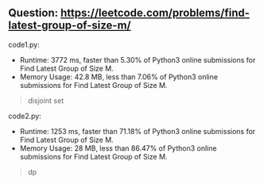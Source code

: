 ## Question: https://leetcode.com/problems/find-latest-group-of-size-m/

code1.py:
* Runtime: 3772 ms, faster than 5.30% of Python3 online submissions for Find Latest Group of Size M.
* Memory Usage: 42.8 MB, less than 7.06% of Python3 online submissions for Find Latest Group of Size M.
> disjoint set

code2.py:
* Runtime: 1253 ms, faster than 71.18% of Python3 online submissions for Find Latest Group of Size M.
* Memory Usage: 28 MB, less than 86.47% of Python3 online submissions for Find Latest Group of Size M.
> dp